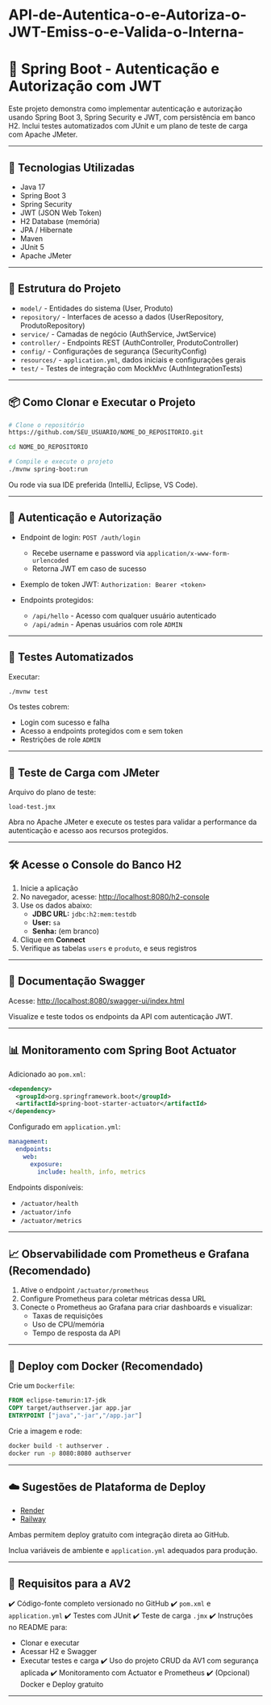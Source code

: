 # API-de-Autentica-o-e-Autoriza-o-JWT-Emiss-o-e-Valida-o-Interna-

# 🔐 Spring Boot - Autenticação e Autorização com JWT

Este projeto demonstra como implementar autenticação e autorização usando Spring Boot 3, Spring Security e JWT, com persistência em banco H2. Inclui testes automatizados com JUnit e um plano de teste de carga com Apache JMeter.

---

## 🚀 Tecnologias Utilizadas

- Java 17
- Spring Boot 3
- Spring Security
- JWT (JSON Web Token)
- H2 Database (memória)
- JPA / Hibernate
- Maven
- JUnit 5
- Apache JMeter

---

## 📁 Estrutura do Projeto

- `model/` - Entidades do sistema (User, Produto)
- `repository/` - Interfaces de acesso a dados (UserRepository, ProdutoRepository)
- `service/` - Camadas de negócio (AuthService, JwtService)
- `controller/` - Endpoints REST (AuthController, ProdutoController)
- `config/` - Configurações de segurança (SecurityConfig)
- `resources/` - `application.yml`, dados iniciais e configurações gerais
- `test/` - Testes de integração com MockMvc (AuthIntegrationTests)

---

## 📦 Como Clonar e Executar o Projeto

```bash
# Clone o repositório
https://github.com/SEU_USUARIO/NOME_DO_REPOSITORIO.git

cd NOME_DO_REPOSITORIO

# Compile e execute o projeto
./mvnw spring-boot:run
```

Ou rode via sua IDE preferida (IntelliJ, Eclipse, VS Code).

---

## 🔐 Autenticação e Autorização

- Endpoint de login: `POST /auth/login`
  - Recebe username e password via `application/x-www-form-urlencoded`
  - Retorna JWT em caso de sucesso

- Exemplo de token JWT: `Authorization: Bearer <token>`

- Endpoints protegidos:
  - `/api/hello` - Acesso com qualquer usuário autenticado
  - `/api/admin` - Apenas usuários com role `ADMIN`

---

## 🧪 Testes Automatizados

Executar:
```bash
./mvnw test
```

Os testes cobrem:
- Login com sucesso e falha
- Acesso a endpoints protegidos com e sem token
- Restrições de role `ADMIN`

---

## 🧪 Teste de Carga com JMeter

Arquivo do plano de teste:
```
load-test.jmx
```

Abra no Apache JMeter e execute os testes para validar a performance da autenticação e acesso aos recursos protegidos.

---

## 🛠️ Acesse o Console do Banco H2

1. Inicie a aplicação
2. No navegador, acesse: [http://localhost:8080/h2-console](http://localhost:8080/h2-console)
3. Use os dados abaixo:
   - **JDBC URL:** `jdbc:h2:mem:testdb`
   - **User:** `sa`
   - **Senha:** (em branco)
4. Clique em **Connect**
5. Verifique as tabelas `users` e `produto`, e seus registros

---

## 📑 Documentação Swagger

Acesse: [http://localhost:8080/swagger-ui/index.html](http://localhost:8080/swagger-ui/index.html)

Visualize e teste todos os endpoints da API com autenticação JWT.

---

## 📊 Monitoramento com Spring Boot Actuator

Adicionado ao `pom.xml`:
```xml
<dependency>
  <groupId>org.springframework.boot</groupId>
  <artifactId>spring-boot-starter-actuator</artifactId>
</dependency>
```

Configurado em `application.yml`:
```yaml
management:
  endpoints:
    web:
      exposure:
        include: health, info, metrics
```

Endpoints disponíveis:
- `/actuator/health`
- `/actuator/info`
- `/actuator/metrics`

---

## 📈 Observabilidade com Prometheus e Grafana (Recomendado)

1. Ative o endpoint `/actuator/prometheus`
2. Configure Prometheus para coletar métricas dessa URL
3. Conecte o Prometheus ao Grafana para criar dashboards e visualizar:
   - Taxas de requisições
   - Uso de CPU/memória
   - Tempo de resposta da API

---

## 🐳 Deploy com Docker (Recomendado)

Crie um `Dockerfile`:
```dockerfile
FROM eclipse-temurin:17-jdk
COPY target/authserver.jar app.jar
ENTRYPOINT ["java","-jar","/app.jar"]
```

Crie a imagem e rode:
```bash
docker build -t authserver .
docker run -p 8080:8080 authserver
```

---

## ☁️ Sugestões de Plataforma de Deploy

- [Render](https://render.com)
- [Railway](https://railway.app)

Ambas permitem deploy gratuito com integração direta ao GitHub.

Inclua variáveis de ambiente e `application.yml` adequados para produção.

---

## 📘 Requisitos para a AV2

✔️ Código-fonte completo versionado no GitHub
✔️ `pom.xml` e `application.yml`
✔️ Testes com JUnit
✔️ Teste de carga `.jmx`
✔️ Instruções no README para:
  - Clonar e executar
  - Acessar H2 e Swagger
  - Executar testes e carga
✔️ Uso do projeto CRUD da AV1 com segurança aplicada
✔️ Monitoramento com Actuator e Prometheus
✔️ (Opcional) Docker e Deploy gratuito

---
